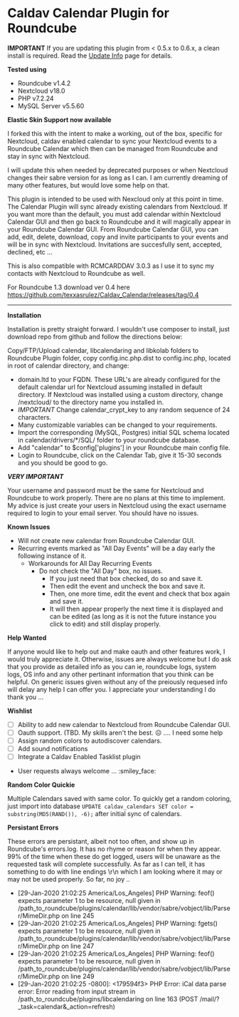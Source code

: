 # Caldav Calendar Plugin for Roundcube

**IMPORTANT** If you are updating this plugin from < 0.5.x to 0.6.x, a clean install is required. Read the [Update Info](update_guide.md) page for details.

**Tested using**
* Roundcube v1.4.2
* Nextcloud v18.0
* PHP v7.2.24
* MySQL Server v5.5.60

**Elastic Skin Support now available**


I forked this with the intent to make a working, out of the box, specific for Nextcloud, caldav enabled calendar to sync your Nextcloud events to a Roundcube Calendar which then can be managed from Roundcube and stay in sync with Nextcloud.

I will update this when needed by deprecated purposes or when Nextcloud changes their sabre version for as long as I can. I am currently dreaming of many other features, but would love some help on that.

This plugin is intended to be used with Nexcloud only at this point in time. The Calendar Plugin will sync already existing calendars from Nextcloud. If you want more than the default, you must add calendar within Nextcloud Calendar GUI and then go back to Roundcube and it will magically appear in your Roundcube Calendar GUI. From Roundcube Calendar GUI, you can add, edit, delete, download, copy and invite participants to your events and will be in sync with Nextcloud. Invitations are succesfully sent, accepted, declined, etc ... 

This is also compatible with RCMCARDDAV 3.0.3 as I use it to sync my contacts with Nextcloud to Roundcube as well.

For Roundcube 1.3 download ver 0.4 here https://github.com/texxasrulez/Caldav_Calendar/releases/tag/0.4

_________________________________________________________________________________________

**Installation**

Installation is pretty straight forward. I wouldn't use composer to install, just download repo from github and follow the directions below:

Copy/FTP/Upload calendar, libcalendaring and libkolab folders to Roundcube Plugin folder, copy config.inc.php.dist to config.inc.php, located in root of calendar directory, and change:
* domain.ltd to your FQDN. These URL's are already configured for the default calendar url for Nextcloud assuming installed in default directory. If Nextcloud was installed using a custom directory, change /nextcloud/ to the directory name you installed in.
* *IMPORTANT* Change calendar_crypt_key to any random sequence of 24 characters.
* Many customizable variables can be changed to your requirements.
* Import the corresponding (MySQL, Postgres) initial SQL schema located in calendar/drivers/*/SQL/ folder to your roundcube database.
* Add "calendar" to $config['plugins'] in your Roundcube main config file.
* Login to Roundcube, click on the Calendar Tab, give it 15-30 seconds and you should be good to go.

***VERY IMPORTANT***

Your username and password must be the same for Nextcloud and Roundcube to work properly. There are no plans at this time to implement. My advice is just create your users in Nextcloud using the exact username required to login to your email server. You should have no issues.

**Known Issues**

* Will not create new calendar from Roundcube Calendar GUI.
* Recurring events marked as "All Day Events" will be a day early the following instance of it.
	* Workarounds for All Day Recurring Events
		- Do not check the "All Day" box, no issues. 
			- If you just need that box checked, do so and save it. 
			- Then edit the event and uncheck the box and save it. 
			- Then, one more time, edit the event and check that box again and save it. 
			- It will then appear properly the next time it is displayed and can be edited (as long as it is not the future instance you click to edit) and still display properly.

**Help Wanted**

If anyone would like to help out and make oauth and other features work, I would truly appreciate it.
Otherwise, issues are always welcome but I do ask that you provide as detailed info as you can ie, roundcube logs, system logs, OS info and any other pertinant information that you think can be helpful. On generic issues given without any of the preiously requesed info will delay any help I can offer you. I appreciate your understanding I do thank you ...

**Wishlist**

- [ ] Ability to add new calendar to Nextcloud from Roundcube Calendar GUI.
- [ ] Oauth support. (TBD. My skills aren't the best. :frowning_face:  ....  I need some help
- [ ] Assign random colors to autodiscover calendars.
- [ ] Add sound notifications
- [ ] Integrate a Caldav Enabled Tasklist plugin
* User requests always welcome ... :smiley_face:

**Random Color Quickie**

Multiple Calendars saved with same color. To quickly get a random coloring, just import into database `UPDATE caldav_calendars SET color = substring(MD5(RAND()), -6);` after initial sync of calendars.

**Persistant Errors**

These errors are persistant, albeit not too often, and show up in Roundcube's errors.log. It has no rhyme or reason for when they appear. 99% of the time when these do get logged, users will be unaware as the requested task will complete successfully. As far as I can tell, it has something to do with line endings \r\n which I am looking where it may or may not be used properly. So far, no joy ..

* [29-Jan-2020 21:02:25 America/Los_Angeles] PHP Warning:  feof() expects parameter 1 to be resource, null given in /path_to_roundcube/plugins/calendar/lib/vendor/sabre/vobject/lib/Parser/MimeDir.php on line 245
* [29-Jan-2020 21:02:25 America/Los_Angeles] PHP Warning:  fgets() expects parameter 1 to be resource, null given in /path_to_roundcube/plugins/calendar/lib/vendor/sabre/vobject/lib/Parser/MimeDir.php on line 247
* [29-Jan-2020 21:02:25 America/Los_Angeles] PHP Warning:  feof() expects parameter 1 to be resource, null given in /path_to_roundcube/plugins/calendar/lib/vendor/sabre/vobject/lib/Parser/MimeDir.php on line 249
* [29-Jan-2020 21:02:25 -0800]: <179594f3> PHP Error: iCal data parse error: Error reading from input stream in /path_to_roundcube/plugins/libcalendaring on line 163 (POST /mail/?_task=calendar&_action=refresh)
